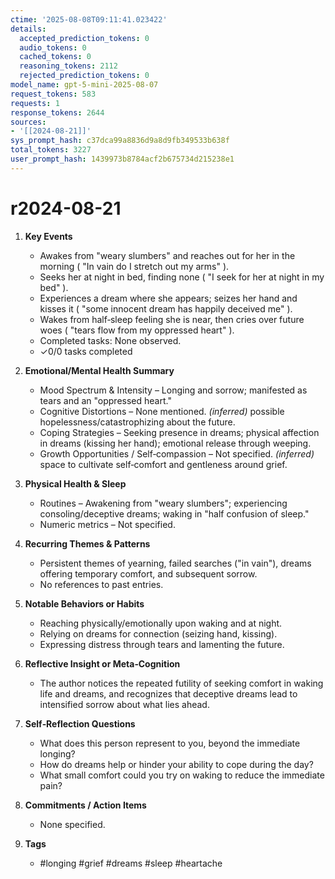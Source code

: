 ```yaml
---
ctime: '2025-08-08T09:11:41.023422'
details:
  accepted_prediction_tokens: 0
  audio_tokens: 0
  cached_tokens: 0
  reasoning_tokens: 2112
  rejected_prediction_tokens: 0
model_name: gpt-5-mini-2025-08-07
request_tokens: 583
requests: 1
response_tokens: 2644
sources:
- '[[2024-08-21]]'
sys_prompt_hash: c37dca99a8836d9a8d9fb349533b638f
total_tokens: 3227
user_prompt_hash: 1439973b8784acf2b675734d215238e1
---
```

# r2024-08-21

1. **Key Events**
   - Awakes from "weary slumbers" and reaches out for her in the morning ( "In vain do I stretch out my arms" ).
   - Seeks her at night in bed, finding none ( "I seek for her at night in my bed" ).
   - Experiences a dream where she appears; seizes her hand and kisses it ( "some innocent dream has happily deceived me" ).
   - Wakes from half‑sleep feeling she is near, then cries over future woes ( "tears flow from my oppressed heart" ).
   - Completed tasks: None observed.
   - ✓0/0 tasks completed

2. **Emotional/Mental Health Summary**
   - Mood Spectrum & Intensity – Longing and sorrow; manifested as tears and an "oppressed heart."
   - Cognitive Distortions – None mentioned. *(inferred)* possible hopelessness/catastrophizing about the future.
   - Coping Strategies – Seeking presence in dreams; physical affection in dreams (kissing her hand); emotional release through weeping.
   - Growth Opportunities / Self‑compassion – Not specified. *(inferred)* space to cultivate self‑comfort and gentleness around grief.

3. **Physical Health & Sleep**
   - Routines – Awakening from "weary slumbers"; experiencing consoling/deceptive dreams; waking in "half confusion of sleep."
   - Numeric metrics – Not specified.

4. **Recurring Themes & Patterns**
   - Persistent themes of yearning, failed searches ("in vain"), dreams offering temporary comfort, and subsequent sorrow.
   - No references to past entries.

5. **Notable Behaviors or Habits**
   - Reaching physically/emotionally upon waking and at night.
   - Relying on dreams for connection (seizing hand, kissing).
   - Expressing distress through tears and lamenting the future.

6. **Reflective Insight or Meta‑Cognition**
   - The author notices the repeated futility of seeking comfort in waking life and dreams, and recognizes that deceptive dreams lead to intensified sorrow about what lies ahead.

7. **Self‑Reflection Questions**
   - What does this person represent to you, beyond the immediate longing?
   - How do dreams help or hinder your ability to cope during the day?
   - What small comfort could you try on waking to reduce the immediate pain?

8. **Commitments / Action Items**
   - None specified.

9. **Tags**
   - #longing #grief #dreams #sleep #heartache